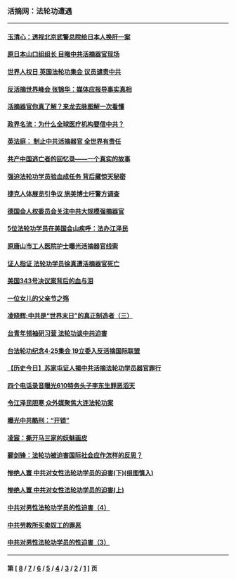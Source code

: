 ### 活摘网：法轮功遭遇
---
#### [玉清心：透视北京武警总院给日本人换肝一案](../../pages/nf5881/n13771978.md?09150430) 
#### [原日本山口组组长 目睹中共活摘器官现场](../../pages/nf5881/n13767360.md?09150430) 
#### [世界人权日 英国法轮功集会 议员谴责中共](../../pages/nf5881/n13431763.md?09150430) 
#### [反活摘世界峰会 张锦华：媒体应报导事实真相](../../pages/nf5881/n13278502.md?09150430) 
#### [活摘器官你真了解？来龙去脉图解一次看懂](../../pages/nf5881/n13013820.md?09150430) 
#### [政界名流：为什么全球医疗机构要信中共？](../../pages/nf5881/n11945479.md?09150430) 
#### [英法庭： 制止中共活摘器官 全世界有责任](../../pages/nf5881/n11330691.md?09150430) 
#### [共产中国逃亡者的回忆录——一个真实的故事](../../pages/nf5881/n10918649.md?09150430) 
#### [强迫法轮功学员验血成任务 背后藏惊天秘密](../../pages/nf5881/n4252384.md?09150430) 
#### [捷克人体展览引争议 旅美博士吁警方调查](../../pages/nf5881/n9429187.md?09150430) 
#### [德国会人权委员会关注中共大规模强摘器官](../../pages/nf5881/n8418950.md?09150430) 
#### [5位法轮功学员在美国会山疾呼：法办江泽民](../../pages/nf5881/n8101519.md?09150430) 
#### [原唐山市工人医院护士曝光活摘器官线索](../../pages/nf5881/n8076384.md?09150430) 
#### [证人指证 法轮功学员徐真遭活摘器官死亡](../../pages/nf5881/n8042467.md?09150430) 
#### [美国343号决议案背后的血与泪](../../pages/nf5881/n8020684.md?09150430) 
#### [一位女儿的父亲节之殇](../../pages/nf5881/n8014122.md?09150430) 
#### [凌晓辉:中共是“世界末日”的真正制造者（三）](../../pages/nf5881/n4210333.md?09150430) 
#### [台青年领袖研习营 法轮功谈中共迫害](../../pages/nf5881/n4141857.md?09150430) 
#### [台法轮功纪念4‧25集会 19立委入反活摘国际联盟](../../pages/nf5881/n4141821.md?09150430) 
#### [【历史今日】苏家屯证人揭中共活摘法轮功学员器官罪行](../../pages/nf5881/n4135912.md?09150430) 
#### [四个电话录音曝光610特务头子李东生罪恶滔天](../../pages/nf5881/n4040060.md?09150430) 
#### [令江泽民胆寒 众外媒聚焦大连法轮功案](../../pages/nf5881/n3932671.md?09150430) 
#### [曝光中共酷刑：“开锁”](../../pages/nf5881/n3889373.md?09150430) 
#### [凌宸：撕开马三家的妖魅画皮](../../pages/nf5881/n3849369.md?09150430) 
#### [郦剑锋：法轮功被迫害国际社会应作怎样的反思？](../../pages/nf5881/n3824560.md?09150430) 
#### [惨绝人寰 中共对女性法轮功学员的迫害(下)(组图慎入)](../../pages/nf5881/n3816285.md?09150430) 
#### [惨绝人寰 中共对女性法轮功学员的迫害(上)](../../pages/nf5881/n3815374.md?09150430) 
#### [中共对男性法轮功学员的性迫害（4）](../../pages/nf5881/n3769144.md?09150430) 
#### [中共劳教所买卖奴工的罪恶](../../pages/nf5881/n3769378.md?09150430) 
#### [中共对男性法轮功学员的性迫害（3）](../../pages/nf5881/n3768231.md?09150430) 

---
#### 第 [ [8](./8.md?09150430) / [7](./7.md?09150430) / [6](./6.md?09150430) / [5](./5.md?09150430) / [4](./4.md?09150430) / [3](./3.md?09150430) / [2](./2.md?09150430) / [1](./1.md?09150430) ] 页

